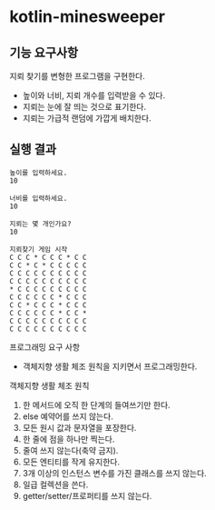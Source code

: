 # kotlin-minesweeper

## 기능 요구사항
지뢰 찾기를 변형한 프로그램을 구현한다.

* 높이와 너비, 지뢰 개수를 입력받을 수 있다.
* 지뢰는 눈에 잘 띄는 것으로 표기한다.
* 지뢰는 가급적 랜덤에 가깝게 배치한다.

## 실행 결과

```text
높이를 입력하세요.
10

너비를 입력하세요.
10

지뢰는 몇 개인가요?
10

지뢰찾기 게임 시작
C C C * C C C * C C
C C * C * C C C C C
C C C C C C C C C C
C C C C C C C C C C
* C C C C C C C C C
C C C C C C * C C C
C C * C C C * C C C
C C C C C C * C C *
C C C C C C C C C C
C C C C C C C C C C
```

프로그래밍 요구 사항
* 객체지향 생활 체조 원칙을 지키면서 프로그래밍한다.

객체지향 생활 체조 원칙

1. 한 메서드에 오직 한 단계의 들여쓰기만 한다.
1. else 예약어를 쓰지 않는다.
1. 모든 원시 값과 문자열을 포장한다.
1. 한 줄에 점을 하나만 찍는다.
1. 줄여 쓰지 않는다(축약 금지).
1. 모든 엔티티를 작게 유지한다.
1. 3개 이상의 인스턴스 변수를 가진 클래스를 쓰지 않는다.
1. 일급 컬렉션을 쓴다.
1. getter/setter/프로퍼티를 쓰지 않는다.
